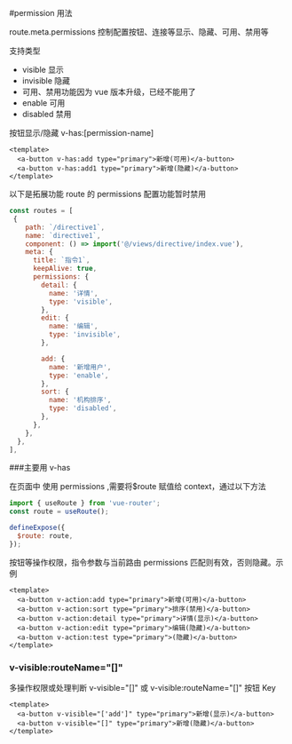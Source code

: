 #permission 用法

route.meta.permissions 控制配置按钮、连接等显示、隐藏、可用、禁用等

支持类型

- visible 显示
- invisible 隐藏
- 可用、禁用功能因为 vue 版本升级，已经不能用了
- enable 可用
- disabled 禁用

按钮显示/隐藏 v-has:[permission-name]

```vue
<template>
  <a-button v-has:add type="primary">新增(可用)</a-button>
  <a-button v-has:add1 type="primary">新增(隐藏)</a-button>
</template>
```

以下是拓展功能 route 的 permissions 配置功能暂时禁用

```js
const routes = [
 {
    path: `/directive1`,
    name: `directive1`,
    component: () => import('@/views/directive/index.vue'),
    meta: {
      title: `指令1`,
      keepAlive: true,
      permissions: {
        detail: {
          name: '详情',
          type: 'visible',
        },
        edit: {
          name: '编辑',
          type: 'invisible',
        },

        add: {
          name: '新增用户',
          type: 'enable',
        },
        sort: {
          name: '机构排序',
          type: 'disabled',
        },
      },
    },
  },
],
```

###主要用 v-has

在页面中 使用 permissions ,需要将$route 赋值给 context，通过以下方法

```js
import { useRoute } from 'vue-router';
const route = useRoute();

defineExpose({
  $route: route,
});
```

按钮等操作权限，指令参数与当前路由 permissions 匹配则有效，否则隐藏。示例

```vue
<template>
  <a-button v-action:add type="primary">新增(可用)</a-button>
  <a-button v-action:sort type="primary">排序(禁用)</a-button>
  <a-button v-action:detail type="primary">详情(显示)</a-button>
  <a-button v-action:edit type="primary">编辑(隐藏)</a-button>
  <a-button v-action:test type="primary">(隐藏)</a-button>
</template>
```

### v-visible:routeName="[]"

多操作权限或处理判断 v-visible="[]" 或 v-visible:routeName="[]" 按钮 Key

```vue
<template>
  <a-button v-visible="['add']" type="primary">新增(显示)</a-button>
  <a-button v-visible="[]" type="primary">新增(隐藏)</a-button>
</template>
```
